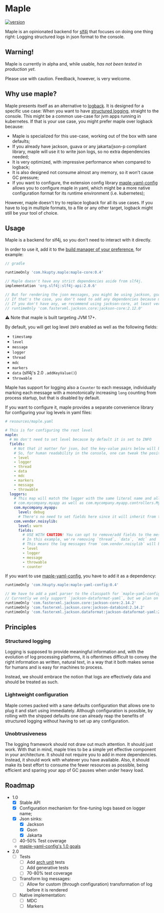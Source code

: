 # Maple

[![version](https://img.shields.io/maven-central/v/com.hkupty.maple/maple-core?style=flat-square)](https://mvnrepository.com/artifact/com.hkupty.maple)

Maple is an opinionated backend for [slf4j](https://github.com/qos-ch/slf4j/) that focuses on doing one thing right: Logging structured logs in json format to the console.

## Warning!

Maple is currently in alpha and, while usable, *has not been tested in production yet*.

Please use with caution. Feedback, however, is very welcome.

## Why use maple?

Maple presents itself as an alternative to [logback](https://logback.qos.ch/).
It is designed for a specific use case: When you want to have [structured logging](https://stackify.com/what-is-structured-logging-and-why-developers-need-it/), straight to the console.
This might be a common use-case for jvm apps running in kubernetes.
If that is your use case, you might prefer maple over logback because:

- Maple is specialized for this use-case, working out of the box with sane defaults;
- If you already have jackson, guava or any jakarta/json-p compliant library, maple will use it to write json logs, so no extra dependencies needed;
- It is very optimized, with impressive performance when compared to logback;
- It is also designed not consume almost any memory, so it won't cause GC pressure;
- If you want to configure, the extension config library [maple-yaml-config](maple-yaml-config/README.md) allows you to configure maple in yaml, 
which might be a more native configuration format for its runtime environment (i.e. kubernetes);

However, maple doesn't try to replace logback for all its use cases. If you have to log in multiple formats, to a file or any other target, logback might still be your tool of choice.


## Usage

Maple is a backend for slf4j, so you don't need to interact with it directly.

In order to use it, add it to the [build manager of your preference](https://mvnrepository.com/artifact/com.hkupty.maple/maple-core/0.4), for example:

```groovy
// gradle

runtimeOnly 'com.hkupty.maple:maple-core:0.4'

// Maple doesn't have any strict dependencies aside from slf4j.
implementation 'org.slf4j:slf4j-api:2.0.6'

// But for rendering the json messages, you might be using jackson, gson or a JSON-P/JSR-353 compatible library.
// If that's the case, you don't need to add any dependencies because maple will automatically select the one available.
// If you don't have any, we recommend using jackson-core, at least version 2.12:
// runtimeOnly 'com.fasterxml.jackson.core:jackson-core:2.12.0'
```

:warning: Note that maple is built targeting JVM 17+.

By default, you will get log level `INFO` enabled as well as the following fields:
- `timestamp`
- `level`
- `message`
- `logger`
- `thread`
- `mdc`
- `markers`
- `data` (slf4j's 2.0 `.addKeyValue()`)
- `throwable`

Maple has support for logging also a `Counter` to each message, individually marking each message with a monotonically increasing
`long` counting from process startup, but that is disabled by default.

If you want to configure it, maple provides a separate convenience library for configuring your log levels in yaml files:
```yaml
# resources/maple.yaml

# This is for configuring the root level
maple:
  # We don't need to set level because by default it is set to INFO
  fields:
    # Not that it matter for json, but the key-value pairs below will be rendered in this order.
    # So, for human readability in the console, one can tweak the position of the fields:
    - level
    - logger
    - thread
    - data
    - mdc
    - markers
    - message
    - throwable
  loggers:
    # This map will match the logger with the same literal name and all its children loggers, so
    # com.mycompany.myapp as well as com.mycompany.myapp.controllers.MyGreatController and so on..
    com.mycompany.myapp:
      level: debug
      # There's no need to set fields here since it will inherit from the root logger
    com.vendor.noisylib:
      level: warn
      fields:
        # USE WITH CAUTION! You can opt to remove/add fields to the message in different loggers
        # In this example, we're removing `thread`, `data`, `mdc` and `markers` and adding the `counter` field.
        # This means the log messages from `com.vendor.noisylib` will be rendered differently.
        - level
        - logger
        - message
        - throwable
        - counter
```

If you want to use [maple-yaml-config](maple-yaml-config/README.md), you have to add it as a dependency:

```groovy
runtimeOnly 'com.hkupty.maple:maple-yaml-config:0.4'

// We have to add a yaml parser to the classpath for `maple-yaml-config` to work properly.
// Currently we only support `jackson-dataformat-yaml`, but we plan on adding support for other libraries.
runtimeOnly 'com.fasterxml.jackson.core:jackson-core:2.14.2'
runtimeOnly 'com.fasterxml.jackson.core:jackson-databind:2.14.2'
runtimeOnly 'com.fasterxml.jackson.dataformat:jackson-dataformat-yaml:2.14.2'
```

## Principles

### Structured logging

Logging is supposed to provide meaningful information and, with the evolution of log processing platforms,
it is oftentimes difficult to convey the right information as written, natural text, in a way that it
both makes sense for humans and is easy for machines to process.

Instead, we should embrace the notion that logs are effectively data and should be treated as such.

### Lightweight configuration

Maple comes packed with a sane defaults configuration that allows one to plug it and start using immediately.
Although configuration is possible, by rolling with the shipped defaults one can already reap the benefits of structured
logging without having to set up any configuration.

### Unobtrusiveness

The logging framework should not draw out much attention. It should just work.
With that in mind, maple tries to be a simple yet effective component in your architecture.
It should not require you to add in more dependencies. Instead, it should work with whatever you have available.
Also, it should make its best effort to consume the fewer resources as possible, being efficient and sparing your app of GC pauses
when under heavy load.

## Roadmap

- 1.0
  - [x] Stable API
  - [x] Configuration mechanism for fine-tuning logs based on logger name;
  - [x] Json sinks:
    - [x] Jackson
    - [x] Gson
    - [x] Jakarta
  - [ ] 40-50% Test coverage
  - [maple-yaml-config's 1.0 goals](maple-yaml-config/README.md#roadmap)
- 2.0
  - [ ] Tests
    - [ ] Add [arch unit](https://www.archunit.org/) tests
    - [ ] Add generative tests
    - [ ] 70-80% test coverage
  - [ ] Transform log messages:
    - [ ] Allow for custom (through configuration) transformation of log before it is rendered
  - [ ] Native implementation:
    - [ ] MDC
    - [ ] Markers
